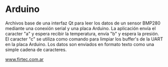# Arduino
Archivos base de una interfaz Qt para leer los datos de un sensor BMP280 mediante una conexión serial y una placa Arduino.
La aplicación envía el caracter "a" y espera recibir la temperatura, envía "b" y espera la presión.
El caracter "c" se utiliza como comando para limpiar los buffer's de la UART en la placa Arduino.
Los datos son enviados en formato texto como una simple cadena de caracteres.

www.firtec.com.ar
